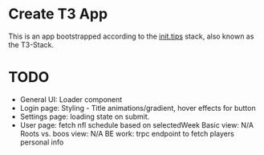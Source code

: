 # Create T3 App

This is an app bootstrapped according to the [init.tips](https://init.tips) stack, also known as the T3-Stack.

# TODO
- General UI: Loader component
- Login page: Styling - Title animations/gradient, hover effects for button
- Settings page: loading state on submit.
- User page: fetch nfl schedule based on selectedWeek
Basic view: N/A
Roots vs. boos view: N/A
BE work: trpc endpoint to fetch players personal info 

